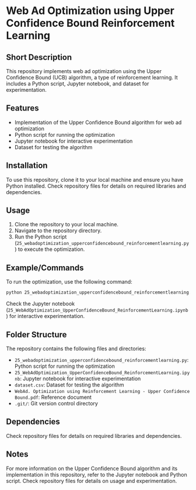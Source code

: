 # Web Ad Optimization using Upper Confidence Bound Reinforcement Learning
## Short Description
This repository implements web ad optimization using the Upper Confidence Bound (UCB) algorithm, a type of reinforcement learning. It includes a Python script, Jupyter notebook, and dataset for experimentation.

## Features
* Implementation of the Upper Confidence Bound algorithm for web ad optimization
* Python script for running the optimization
* Jupyter notebook for interactive experimentation
* Dataset for testing the algorithm

## Installation
To use this repository, clone it to your local machine and ensure you have Python installed. Check repository files for details on required libraries and dependencies.

## Usage
1. Clone the repository to your local machine.
2. Navigate to the repository directory.
3. Run the Python script (`25_webadoptimization_upperconfidencebound_reinforcementlearning.py`) to execute the optimization.

## Example/Commands
To run the optimization, use the following command:
```bash
python 25_webadoptimization_upperconfidencebound_reinforcementlearning.py
```
Check the Jupyter notebook (`25_WebAdOptimization_UpperConfidenceBound_ReinforcementLearning.ipynb`) for interactive experimentation.

## Folder Structure
The repository contains the following files and directories:
* `25_webadoptimization_upperconfidencebound_reinforcementlearning.py`: Python script for running the optimization
* `25_WebAdOptimization_UpperConfidenceBound_ReinforcementLearning.ipynb`: Jupyter notebook for interactive experimentation
* `dataset.csv`: Dataset for testing the algorithm
* `WebAd. Optimization using Reinforcement Learning - Upper Confidence Bound.pdf`: Reference document
* `.git/`: Git version control directory

## Dependencies
Check repository files for details on required libraries and dependencies.

## Notes
For more information on the Upper Confidence Bound algorithm and its implementation in this repository, refer to the Jupyter notebook and Python script. Check repository files for details on usage and experimentation.